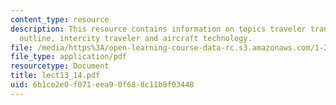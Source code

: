 ```yaml
---
content_type: resource
description: This resource contains information on topics traveler transportation
  outline, intercity traveler and aircraft technology.
file: /media/https%3A/open-learning-course-data-rc.s3.amazonaws.com/1-201j-introduction-to-transportation-systems-fall-2006/6b1ce2e0f071eea90f688c11b8f03448_lect13_14.pdf
file_type: application/pdf
resourcetype: Document
title: lect13_14.pdf
uid: 6b1ce2e0-f071-eea9-0f68-8c11b8f03448
---
```

